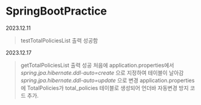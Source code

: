 # SpringBootPractice

2023.12.11
> testTotalPoliciesList 출력 성공함

2023.12.17
> getTotalPoliciesList 출력 성공
> 처음에 application.properties에서 *spring.jpa.hibernate.ddl-auto=create* 으로 지정하여 테이블이 날아감
> *spring.jpa.hibernate.ddl-auto=update* 으로 변경
> application.properties 에 TotalPolicies가 total_policies 테이블로 생성되어 언더바 자동변경 방지 코드 추가.